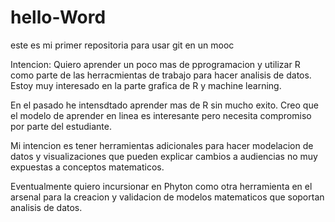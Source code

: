 # hello-Word
este es mi primer repositoria para usar git en un mooc

Intencion:
Quiero aprender un poco mas de pprogramacion y utilizar R como parte de las herracmientas de trabajo para hacer analisis de datos. Estoy muy interesado en la parte grafica de R y machine learning. 

En el pasado he intensdtado aprender mas de R sin mucho exito. Creo que el modelo de aprender en linea es interesante pero necesita compromiso por parte del estudiante.

Mi intencion es tener herramientas adicionales para hacer modelacion de datos y visualizaciones que pueden explicar cambios a audiencias no muy expuestas a conceptos matematicos.

Eventualmente quiero incursionar en Phyton como otra herramienta en el arsenal para la creacion y validacion de modelos matematicos que soportan analisis de datos.

